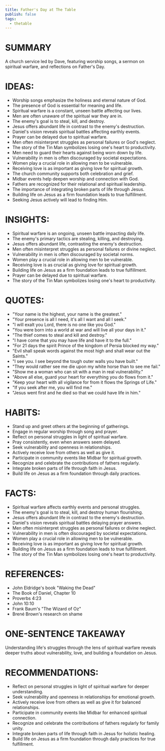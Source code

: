 ```yaml
---
title: Father's Day at The Table
publish: false
tags:
  - thetable
---
```

# SUMMARY
A church service led by Dave, featuring worship songs, a sermon on spiritual warfare, and reflections on Father's Day.

# IDEAS:
- Worship songs emphasize the holiness and eternal nature of God.
- The presence of God is essential for meaning and life.
- Spiritual warfare is a constant, unseen battle affecting our lives.
- Men are often unaware of the spiritual war they are in.
- The enemy's goal is to steal, kill, and destroy.
- Jesus offers abundant life in contrast to the enemy's destruction.
- Daniel's vision reveals spiritual battles affecting earthly events.
- Prayer can be delayed due to spiritual warfare.
- Men often misinterpret struggles as personal failures or God's neglect.
- The story of the Tin Man symbolizes losing one's heart to productivity.
- Men need to guard their hearts against being worn down by life.
- Vulnerability in men is often discouraged by societal expectations.
- Women play a crucial role in allowing men to be vulnerable.
- Receiving love is as important as giving love for spiritual growth.
- The church community supports both celebration and grief.
- Midbar events help deepen worship and connection with God.
- Fathers are recognized for their relational and spiritual leadership.
- The importance of integrating broken parts of life through Jesus.
- Building life on Jesus as a firm foundation leads to true fulfillment.
- Seeking Jesus actively will lead to finding Him.

# INSIGHTS:
- Spiritual warfare is an ongoing, unseen battle impacting daily life.
- The enemy's primary tactics are stealing, killing, and destroying.
- Jesus offers abundant life, contrasting the enemy's destruction.
- Men often misinterpret struggles as personal failures or divine neglect.
- Vulnerability in men is often discouraged by societal norms.
- Women play a crucial role in allowing men to be vulnerable.
- Receiving love is as crucial as giving love for spiritual growth.
- Building life on Jesus as a firm foundation leads to true fulfillment.
- Prayer can be delayed due to spiritual warfare.
- The story of the Tin Man symbolizes losing one's heart to productivity.

# QUOTES:
- "Your name is the highest, your name is the greatest."
- "Your presence is all I need, it's all I want and all I seek."
- "I will exalt you Lord, there is no one like you God."
- "You were born into a world at war and will live all your days in it."
- "The thief comes to steal and kill and destroy."
- "I have come that you may have life and have it to the full."
- "For 21 days the spirit Prince of the kingdom of Persia blocked my way."
- "Evil shall speak words against the most high and shall wear out the Saints."
- "I see you. I see beyond the tough outer walls you have built."
- "They would rather see me die upon my white horse than to see me fail."
- "Show me a woman who can sit with a man in real vulnerability."
- "Above all else, guard your heart for everything you do flows from it."
- "Keep your heart with all vigilance for from it flows the Springs of Life."
- "If you seek after me, you will find me."
- "Jesus went first and he died so that we could have life in him."

# HABITS:
- Stand up and greet others at the beginning of gatherings.
- Engage in regular worship through song and prayer.
- Reflect on personal struggles in light of spiritual warfare.
- Pray consistently, even when answers seem delayed.
- Seek vulnerability and openness in relationships.
- Actively receive love from others as well as give it.
- Participate in community events like Midbar for spiritual growth.
- Recognize and celebrate the contributions of fathers regularly.
- Integrate broken parts of life through faith in Jesus.
- Build life on Jesus as a firm foundation through daily practices.

# FACTS:
- Spiritual warfare affects earthly events and personal struggles.
- The enemy's goal is to steal, kill, and destroy human flourishing.
- Jesus offers abundant life in contrast to the enemy's destruction.
- Daniel's vision reveals spiritual battles delaying prayer answers.
- Men often misinterpret struggles as personal failures or divine neglect.
- Vulnerability in men is often discouraged by societal expectations.
- Women play a crucial role in allowing men to be vulnerable.
- Receiving love is as important as giving love for spiritual growth.
- Building life on Jesus as a firm foundation leads to true fulfillment.
- The story of the Tin Man symbolizes losing one's heart to productivity.

# REFERENCES:
- John Eldridge's book "Waking the Dead"
- The Book of Daniel, Chapter 10
- Proverbs 4:23
- John 10:10
- Frank Baum's "The Wizard of Oz"
- Brené Brown's research on shame

# ONE-SENTENCE TAKEAWAY
Understanding life's struggles through the lens of spiritual warfare reveals deeper truths about vulnerability, love, and building a foundation on Jesus.

# RECOMMENDATIONS:
- Reflect on personal struggles in light of spiritual warfare for deeper understanding.
- Seek vulnerability and openness in relationships for emotional growth.
- Actively receive love from others as well as give it for balanced relationships.
- Participate in community events like Midbar for enhanced spiritual connection.
- Recognize and celebrate the contributions of fathers regularly for family unity.
- Integrate broken parts of life through faith in Jesus for holistic healing.
- Build life on Jesus as a firm foundation through daily practices for true fulfillment.

